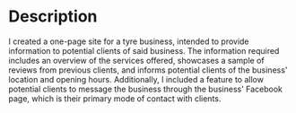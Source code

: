 # Description

I created a one-page site for a tyre business, intended to provide information to potential clients of said business. The information required includes an overview of the services offered, showcases a sample of reviews from previous clients, and informs potential clients of the business' location and opening hours. Additionally, I included a feature to allow potential clients to message the business through the business' Facebook page, which is their primary mode of contact with clients.